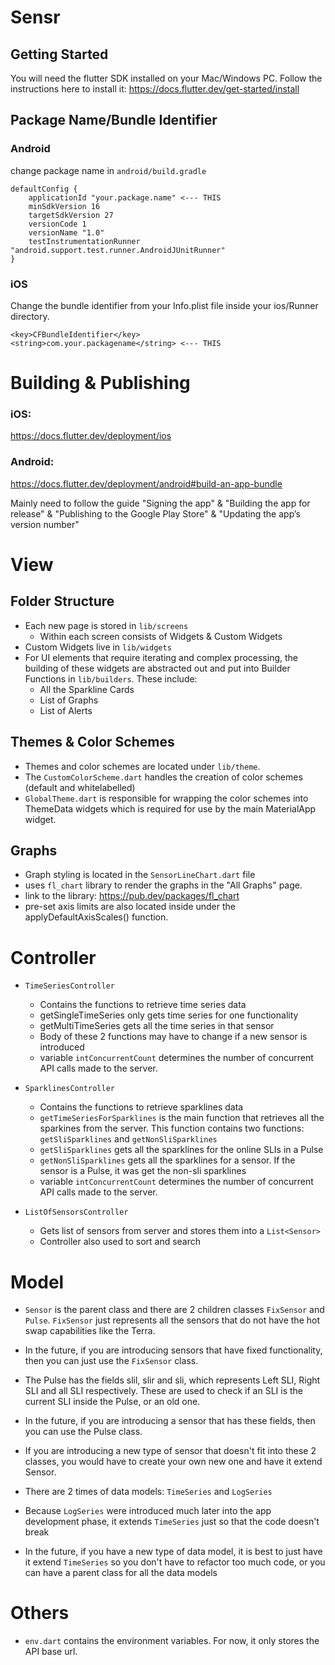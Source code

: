 # Sensr



## Getting Started
You will need the flutter SDK installed on your Mac/Windows PC.
Follow the instructions here to install it: <https://docs.flutter.dev/get-started/install>



## Package Name/Bundle Identifier

### Android
change package name in `android/build.gradle`

```
defaultConfig {
    applicationId "your.package.name" <--- THIS
    minSdkVersion 16
    targetSdkVersion 27
    versionCode 1
    versionName "1.0"
    testInstrumentationRunner "android.support.test.runner.AndroidJUnitRunner"
}
```

### iOS

Change the bundle identifier from your Info.plist file inside your ios/Runner directory.

```
<key>CFBundleIdentifier</key>
<string>com.your.packagename</string> <--- THIS
```

# Building & Publishing

### iOS:
<https://docs.flutter.dev/deployment/ios>
### Android:
<https://docs.flutter.dev/deployment/android#build-an-app-bundle>

Mainly need to follow the guide "Signing the app" & "Building the app for release" & "Publishing to the Google Play Store" & "Updating the app’s version number"


# View

## Folder Structure
- Each new page is stored in `lib/screens`
  - Within each screen consists of Widgets & Custom Widgets
- Custom Widgets live in `lib/widgets`
- For UI elements that require iterating and complex processing, the building of these widgets are abstracted out and put into Builder Functions in `lib/builders`. These include:
  - All the Sparkline Cards
  - List of Graphs
  - List of Alerts
## Themes & Color Schemes

- Themes and color schemes are located under `lib/theme`.
- The `CustomColorScheme.dart` handles the creation of color schemes (default and whitelabelled)
- `GlobalTheme.dart` is responsible for wrapping the color schemes into ThemeData widgets which is required for use by the main MaterialApp widget.

## Graphs

- Graph styling is located in the `SensorLineChart.dart` file
- uses `fl_chart` library to render the graphs in the "All Graphs" page.
- link to the library: <https://pub.dev/packages/fl_chart>
- pre-set axis limits are also located inside under the applyDefaultAxisScales() function.

# Controller
- `TimeSeriesController`
    - Contains the functions to retrieve time series data
    - getSingleTimeSeries only gets time series for one functionality
    - getMultiTimeSeries gets all the time series in that sensor
    - Body of these 2 functions may have to change if a new sensor is introduced
    - variable `intConcurrentCount` determines the number of concurrent API calls made to the server.

- `SparklinesController`
    - Contains the functions to retrieve sparklines data
    - `getTimeSeriesForSparklines` is the main function that retrieves all the sparkines from the server. This function contains two functions: `getSliSparklines` and `getNonSliSparklines`
    - `getSliSparklines` gets all the sparklines for the online SLIs in a Pulse
    - `getNonSliSparklines` gets all the sparklines for a sensor. If the sensor is a Pulse, it was get the non-sli sparklines
    - variable `intConcurrentCount` determines the number of concurrent API calls made to the server.

- `ListOfSensorsController`
    - Gets list of sensors from server and stores them into a `List<Sensor>`
    - Controller also used to sort and search


# Model
- `Sensor` is the parent class and there are 2 children classes `FixSensor` and `Pulse`. `FixSensor` just represents all the sensors that do not have the hot swap capabilities like the Terra.
- In the future, if you are introducing sensors that have fixed functionality, then you can just use the `FixSensor` class.
- The Pulse has the fields slil, slir and sli, which represents Left SLI, Right SLI and all SLI respectively. These are used to check if an SLI is the current SLI inside the Pulse, or an old one.
- In the future, if you are introducing a sensor that has these fields, then you can use the Pulse class.
- If you are introducing a new type of sensor that doesn't fit into these 2 classes, you would have to create your own new one and have it extend Sensor.

- There are 2 times of data models: `TimeSeries` and `LogSeries`
- Because `LogSeries` were introduced much later into the app development phase, it extends `TimeSeries` just so that the code doesn't break
- In the future, if you have a new type of data model, it is best to just have it extend `TimeSeries` so you don't have to refactor too much code, or you can have a parent class for all the data models

# Others
- `env.dart` contains the environment variables. For now, it only stores the API base url.
